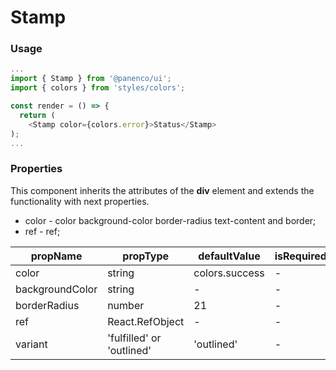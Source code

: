 # Stamp

### Usage

```js
...
import { Stamp } from '@panenco/ui';
import { colors } from 'styles/colors';

const render = () => {
  return (
    <Stamp color={colors.error}>Status</Stamp>
);
...
```

<!-- STORY -->

### Properties

This component inherits the attributes of the **div** element and extends the functionality with next properties.

- color - color background-color border-radius text-content and border;
- ref - ref;

| propName        | propType                  | defaultValue   | isRequired |
| --------------- | ------------------------- | -------------- | ---------- |
| color           | string                    | colors.success | -          |
| backgroundColor | string                    | -              | -          |
| borderRadius    | number                    | 21             | -          |
| ref             | React.RefObject           | -              | -          |
| variant         | 'fulfilled' or 'outlined' | 'outlined'     | -          |
